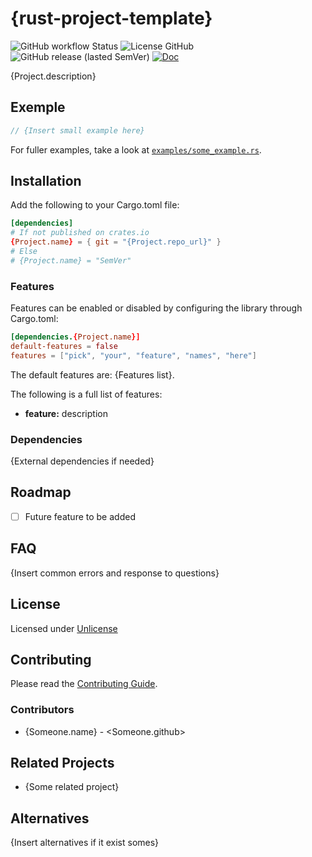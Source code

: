 # {rust-project-template}
![GitHub workflow Status](https://img.shields.io/github/workflow/status/{Project.repo_user}/{Project.repo_name}/{Project.repo_branch}?style=flat-square)
![License GitHub](https://img.shields.io/github/license/{Project.repo_user}/{Project.repo_name}?style=flat-square)
![GitHub release (lasted SemVer)](https://img.shields.io/github/release/{Project.repo_user}/{Project.repo_name}?sort=semver&style=flat-square)
[![Doc](https://img.shields.io/badge/documentation-rustdoc-purple?style=flat-square)](https://{Project.repo_user}.github.io/{Project.repo_name})

{Project.description}

<!--
| OS      | Build Status |
| ------- | ------------ |
| Linux   |              |
| Windows |              |
| OSX     |              |
-->

## Exemple
```rust
// {Insert small example here}
```

For fuller examples, take a look at [`examples/some_example.rs`](examples/some_example.rs).

## Installation
Add the following to your Cargo.toml file:

```toml
[dependencies]
# If not published on crates.io
{Project.name} = { git = "{Project.repo_url}" }
# Else
# {Project.name} = "SemVer"
```

### Features
Features can be enabled or disabled by configuring the library through Cargo.toml:

```toml
[dependencies.{Project.name}]
default-features = false
features = ["pick", "your", "feature", "names", "here"]

```

The default features are: {Features list}.

The following is a full list of features:
- **feature:** description

### Dependencies
{External dependencies if needed}

## Roadmap
- [  ] Future feature to be added

## FAQ
{Insert common errors and response to questions}

## License
Licensed under [Unlicense](LICENSE)

## Contributing
Please read the [Contributing Guide](.github/CONTRIBUTING.md).

### Contributors
- {Someone.name} - <Someone.github>

## Related Projects
- {Some related project}

## Alternatives
{Insert alternatives if it exist somes}
